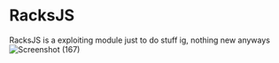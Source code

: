 # RacksJS
  RacksJS is a exploiting module just to do stuff ig, nothing new anyways
![Screenshot (167)](https://user-images.githubusercontent.com/105679966/168690707-03f0b653-6696-49fb-b52d-e5c7af43ce4f.png)
